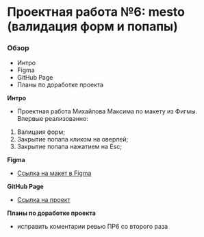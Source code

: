 # Проектная работа №6: mesto (валидация форм и попапы)

### Обзор

* Интро
* Figma
* GitHub Page
* Планы по доработке проекта

**Интро**
* Проектная работа Михайлова Максима по макету из Фигмы. Впервые реализованно:
1. Валицаия форм;
2. Закрытие попапа кликом на оверлей;
3. Закрытие попапа нажатием на Esc;

**Figma**

* [Ссылка на макет в Figma](https://www.figma.com/file/kRVLKwYG3d1HGLvh7JFWRT/JavaScript.-Sprint-6?node-id=0%3A1)

**GitHub Page**

* [Ссылка на проект](https://neemaks.github.io/mesto/)

**Планы по доработке проекта**

* исправить коментарии ревью ПР6 со второго раза 